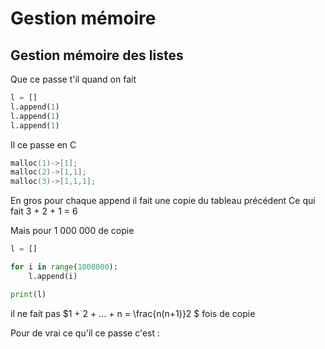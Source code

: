 

# <span class="h1">Gestion mémoire</span>



##  <span class="h2"> Gestion mémoire des listes</span>

Que ce passe t'il quand on fait 

```python
l = []
l.append(1)
l.append(1)
l.append(1)
```

Il ce passe en C 

```c
malloc(1)->[1];
malloc(2)->[1,1];
malloc(3)->[1,1,1];
```

En gros pour chaque append il fait une copie du tableau précédent 
Ce qui fait 3 + 2 + 1 = 6

Mais pour 1 000 000 de copie 

```python
l = []

for i in range(1000000):
    l.append(i)

print(l)
```

il ne fait pas $1 + 2 + ... + n = \frac{n(n+1)}2 $ fois de copie 

Pour de vrai ce qu'il ce passe c'est : 

